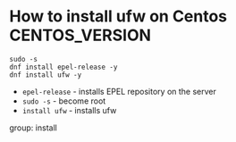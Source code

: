 # How to install ufw on Centos CENTOS_VERSION

```ufw
sudo -s
dnf install epel-release -y
dnf install ufw -y
```

- `epel-release` - installs EPEL repository on the server
- `sudo -s` - become root
- `install ufw` - installs ufw

group: install

